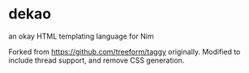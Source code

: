 # dekao
an okay HTML templating language for Nim

Forked from https://github.com/treeform/taggy originally. Modified to include thread support, and remove CSS generation.

